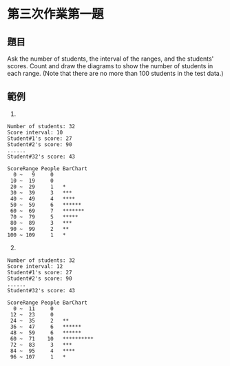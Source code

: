 ﻿# 第三次作業第一題
## 題目
Ask the number of students, the interval of the ranges, and the students' scores.
Count and draw the diagrams to show the number of students in each range.
(Note that there are no more than 100 students in the test data.)
## 範例
1.
```
Number of students: 32
Score interval: 10
Student#1's score: 27
Student#2's score: 90
......
Student#32's score: 43

ScoreRange People BarChart
  0 ~   9     0
 10 ~  19     0
 20 ~  29     1   *
 30 ~  39     3   ***
 40 ~  49     4   ****
 50 ~  59     6   ******
 60 ~  69     7   *******
 70 ~  79     5   *****
 80 ~  89     3   ***
 90 ~  99     2   **
100 ~ 109     1   *
```

2.
```
Number of students: 32
Score interval: 12
Student#1's score: 27
Student#2's score: 90
......
Student#32's score: 43

ScoreRange People BarChart
  0 ~  11     0
 12 ~  23     0
 24 ~  35     2   **
 36 ~  47     6   ******
 48 ~  59     6   ******
 60 ~  71    10   **********
 72 ~  83     3   ***
 84 ~  95     4   ****
 96 ~ 107     1   *
```
